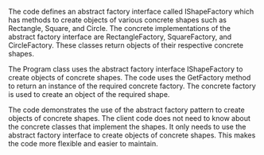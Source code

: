 The code defines an abstract factory interface called IShapeFactory which has methods to create objects of various concrete shapes such as Rectangle, 
Square, and Circle. The concrete implementations of the abstract factory interface are RectangleFactory, SquareFactory, and CircleFactory. 
These classes return objects of their respective concrete shapes.

The Program class uses the abstract factory interface IShapeFactory to create objects of concrete shapes. 
The code uses the GetFactory method to return an instance of the required concrete factory. 
The concrete factory is used to create an object of the required shape.

The code demonstrates the use of the abstract factory pattern to create objects of concrete shapes. 
The client code does not need to know about the concrete classes that implement the shapes. 
It only needs to use the abstract factory interface to create objects of concrete shapes. 
This makes the code more flexible and easier to maintain.
